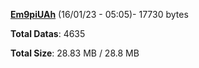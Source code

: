 [**Em9piUAh**](/data/Em9piUAh.txt) (16/01/23 - 05:05)- 17730 bytes

**Total Datas**: 4635

**Total Size**: 28.83 MB / 28.8 MB